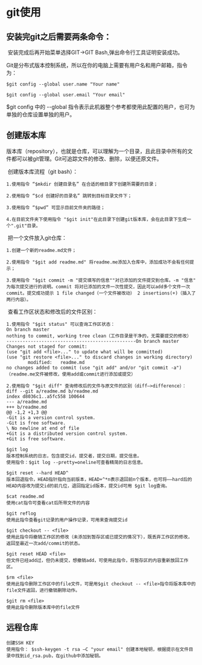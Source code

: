 # git使用

## 安装完git之后需要两条命令：

​		安装完成后再开始菜单选择GIT->GIT Bash,弹出命令行工具证明安装成功。

​		Git是分布式版本控制系统，所以在你的电脑上需要有用户名和用户邮箱，指令为：

```
$git config --global user.name "Your name"

$git config --global user.email "Your email"
```

$git config 中的 --global 指令表示此机器整个参考都使用此配置的用户，也可为单独的仓库设置单独的用户。

## 创建版本库

​		版本库（repository），也就是仓库，可以理解为一个目录，且此目录中所有的文件都可以被git管理。Git可追踪文件的修改、删除，以便还原文件。

​		创建版本库流程（git bash）：

```
1.使用指令 “$mkdir 创建目录名” 在合适的根目录下创建所需要的目录；

2.使用指令 “$cd 创建好的目录名” 跳转到目标目录文件下；

3.使用指令 “$pwd” 可显示目前文件夹的路径；

4.在目前文件夹下使用指令 "$git init"在此目录下创建git版本库，会在此目录下生成一个".git"目录。
```

​		把一个文件放入git仓库：

```
1.创建一个新的readme.md文件；

2.使用指令 "$git add readme.md" 将readme.me添加入仓库中，添加成功不会有任何提示；

3.使用指令 "$git commit -m "提交填写的信息""对已添加的文件提交到仓库。-m "信息" 为每次提交进行的说明。commit 将对已添加的文件一次性提交，因此可以add多个文件一次commit。提交成功提示 1 file changed（一个文件被改动） 2 insertions(+)（插入了两行内容）。
```

​		查看工作区状态和修改后的文件区别：

```
1.使用指令 "$git status" 可以查询工作区状态：
On branch master
nothing to commit, working tree clean（工作目录是干净的，无需要提交的修改）
------------------------------------------------On branch master
Changes not staged for commit:
(use "git add <file>..." to update what will be committed)
(use "git restore <file>..." to discard changes in working directory)
        modified:   readme.md
no changes added to commit (use "git add" and/or "git commit -a")（readme.me文件被修改，使用add或commit进行添加或提交）

2.使用指令 "$git diff" 查询修改后的文件与原文件的区别（diff—>difference）：
diff --git a/readme.md b/readme.md
index d8036c1..a5fc558 100644
--- a/readme.md
+++ b/readme.md
@@ -1,2 +1,3 @@
-Git is a version control system.
-Git is free software.
\ No newline at end of file
+Git is a distributed version control system.
+Git is free software.
```

```
$git log
版本控制系统的日志，包含提交id，提交者，提交日期，提交信息。
使用指令：$git log --pretty=oneline可查看精简的日志信息。

$git reset --hard HEAD^
版本回退指令，HEAD指针指向当前版本，HEAD+^*n表示退回前n个版本，也可将——hard后的HEAD内容改为提交id的前几位，退回指定id版本，提交id可用 $git log查询。

$cat readme.md
使用cat指令可查看cat后所带文件的内容

$git reflog
使用此指令查看git记录的用户操作记录，可用来查询提交id

$git checkout -- <file>
使用此指令将撤销工作区的修改（未添加到暂存区或已提交的情况下），既丢弃工作区的修改，返回至最近一次add/commit的状态。

$git reset HEAD <file>
但文件已经add过，但仍未提交，想撤销add，可使用此指令，将暂存区的内容重新放回工作区。

$rm <file>
使用此指令删除工作区中的file文件，可是用$git checkout -- <file>指令将版本库中的file文件返回，进行撤销删除动作。

$git rm <file>
使用此指令删除版本库中的file文件
```

## 远程仓库

```
创建SSH KEY
使用指令： $ssh-keygen -t rsa —C "your email" 创建本地秘钥，根据提示在文件目录中找到id_rsa.pub，在github中添加秘钥。
```

